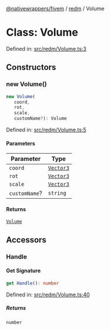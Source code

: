 [@nativewrappers/fivem](../../README.md) / [redm](../README.md) / Volume

# Class: Volume

Defined in: [src/redm/Volume.ts:3](https://github.com/nativewrappers/nativewrappers/blob/c60977197fc03a84e577475a74a7b129c71770ca/src/redm/Volume.ts#L3)

## Constructors

### new Volume()

```ts
new Volume(
   coord, 
   rot, 
   scale, 
   customName?): Volume
```

Defined in: [src/redm/Volume.ts:5](https://github.com/nativewrappers/nativewrappers/blob/c60977197fc03a84e577475a74a7b129c71770ca/src/redm/Volume.ts#L5)

#### Parameters

| Parameter | Type |
| ------ | ------ |
| `coord` | [`Vector3`](../../fivem/classes/Vector3.md) |
| `rot` | [`Vector3`](../../fivem/classes/Vector3.md) |
| `scale` | [`Vector3`](../../fivem/classes/Vector3.md) |
| `customName`? | `string` |

#### Returns

[`Volume`](Volume.md)

## Accessors

### Handle

#### Get Signature

```ts
get Handle(): number
```

Defined in: [src/redm/Volume.ts:40](https://github.com/nativewrappers/nativewrappers/blob/c60977197fc03a84e577475a74a7b129c71770ca/src/redm/Volume.ts#L40)

##### Returns

`number`
